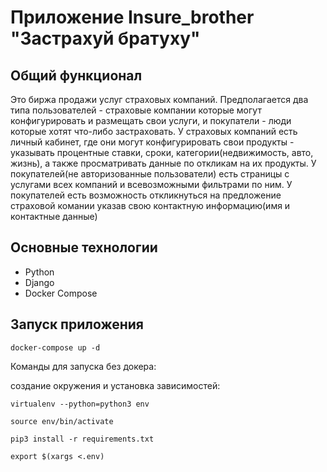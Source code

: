 # Приложение Insure_brother "Застрахуй братуху"

## Общий функционал
Это биржа продажи услуг страховых компаний.
Предполагается два типа пользователей - страховые компании которые могут конфигурировать и размещать свои услуги,
и покупатели - люди которые хотят что-либо застраховать.
У страховых компаний есть личный кабинет, где они могут конфигурировать свои продукты - указывать процентные ставки, сроки, категории(недвижимость, авто, жизнь),
а также просматривать данные по откликам на их продукты.
У покупателей(не авторизованные пользователи) есть страницы с услугами всех компаний и всевозможными фильтрами по ним.
У покупателей есть возможность откликнуться на предложение страховой комании указав свою контактную информацию(имя и контактные данные)

## Основные технологии
* Python
* Django
* Docker Compose

## Запуск приложения

```docker-compose up -d```

Команды для запуска без докера:

создание окружения и установка зависимостей:

```virtualenv --python=python3 env```

```source env/bin/activate```

```pip3 install -r requirements.txt```

```export $(xargs <.env)```
